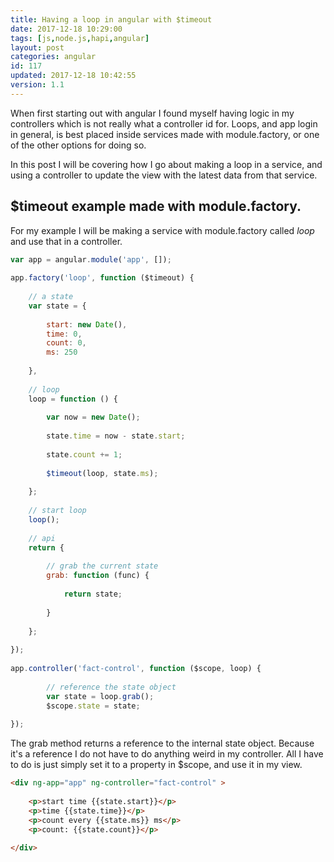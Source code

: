 ```yaml
---
title: Having a loop in angular with $timeout
date: 2017-12-18 10:29:00
tags: [js,node.js,hapi,angular]
layout: post
categories: angular
id: 117
updated: 2017-12-18 10:42:55
version: 1.1
---
```


When first starting out with angular I found myself having logic in my controllers which is not really what a controller id for. Loops, and app login in general, is best placed inside services made with module.factory, or one of the other options for doing so.

In this post I will be covering how I go about making a loop in a service, and using a controller to update the view with the latest data from that service.

<!-- more -->

## $timeout example made with module.factory.

For my example I will be making a service with module.factory called _loop_ and use that in a controller.

```js
var app = angular.module('app', []);
 
app.factory('loop', function ($timeout) {
 
    // a state
    var state = {
 
        start: new Date(),
        time: 0,
        count: 0,
        ms: 250
 
    },
 
    // loop
    loop = function () {
 
        var now = new Date();
 
        state.time = now - state.start;
 
        state.count += 1;
 
        $timeout(loop, state.ms);
 
    };
 
    // start loop
    loop();
 
    // api
    return {
 
        // grab the current state
        grab: function (func) {
 
            return state;
 
        }
 
    };
 
});
 
app.controller('fact-control', function ($scope, loop) {
 
        // reference the state object
        var state = loop.grab();
        $scope.state = state;
 
});
```

The grab method returns a reference to the internal state object. Because it's a reference I do not have to do anything weird in my controller. All I have to do is just simply set it to a property in $scope, and use it in my view.

```html
<div ng-app="app" ng-controller="fact-control" >
 
    <p>start time {{state.start}}</p>
    <p>time {{state.time}}</p>
    <p>count every {{state.ms}} ms</p>
    <p>count: {{state.count}}</p>
 
</div>
```

